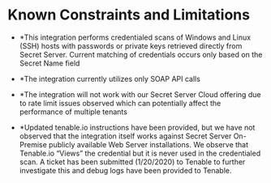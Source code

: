 [title]: # (Constraints)
[tags]: # (introduction)
[priority]: # (2)
# Known Constraints and Limitations

* *This integration performs credentialed scans of Windows and Linux (SSH) hosts with passwords or private keys retrieved directly from Secret Server. Current matching of credentials occurs only based on the Secret Name field

* *The integration currently utilizes only SOAP API calls

* *The integration will not work with our Secret Server Cloud offering due to rate limit issues observed which can potentially affect the performance of multiple tenants

* *Updated tenable.io instructions have been provided, but we have not observed that the integration itself works against Secret Server On-Premise publicly available Web Server installations. We observe that Tenable.io “Views” the credential but it is never used in the credentialed scan. A ticket has been submitted (1/20/2020) to Tenable to further investigate this and debug logs have been provided to Tenable.
